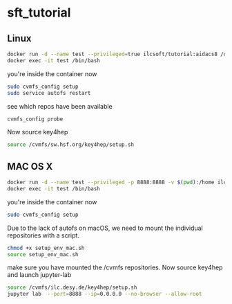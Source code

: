 # sft_tutorial

## Linux

```bash
docker run -d --name test --privileged=true ilcsoft/tutorial:aidacs8 /usr/sbin/init
docker exec -it test /bin/bash
```

you're inside the container now
```bash
sudo cvmfs_config setup
sudo service autofs restart
```

see which repos have been available
```bash
cvmfs_config probe
```

Now source key4hep

```bash
source /cvmfs/sw.hsf.org/key4hep/setup.sh
```

## MAC OS X

```bash
docker run -d --name test --privileged -p 8888:8888 -v $(pwd):/home ilcsoft/tutorial:aidacs8 /usr/sbin/init
docker exec -it test /bin/bash
```

you're inside the container now
```bash
sudo cvmfs_config setup
```
Due to the lack of autofs on macOS, we need to mount the individual repositories with a script.

```bash
chmod +x setup_env_mac.sh
source setup_env_mac.sh
```
make sure you have mounted the /cvmfs repositories. Now source key4hep and launch jupyter-lab

```bash
source /cvmfs/ilc.desy.de/key4hep/setup.sh
jupyter lab  --port=8888 --ip=0.0.0.0 --no-browser --allow-root
```


